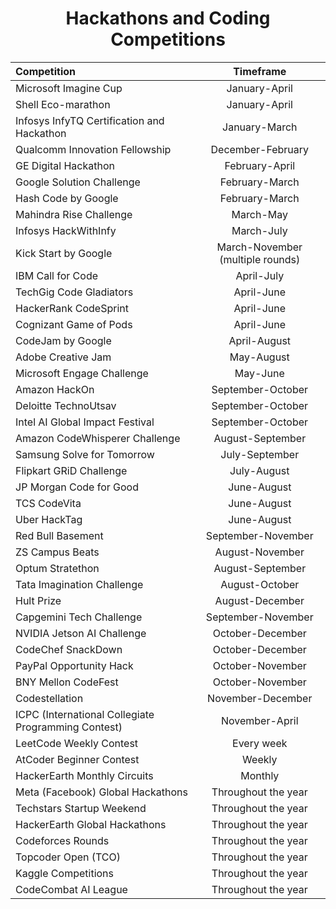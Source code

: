 # <center> Hackathons and Coding Competitions </center>

| Competition | Timeframe |
| :---------- | :--------: |
| Microsoft Imagine Cup | January-April |
| Shell Eco-marathon | January-April |
| Infosys InfyTQ Certification and Hackathon | January-March |
| Qualcomm Innovation Fellowship | December-February |
| GE Digital Hackathon | February-April |
| Google Solution Challenge | February-March |
| Hash Code by Google | February-March |
| Mahindra Rise Challenge | March-May |
| Infosys HackWithInfy | March-July |
| Kick Start by Google | March-November (multiple rounds) |
| IBM Call for Code | April-July |
| TechGig Code Gladiators | April-June |
| HackerRank CodeSprint | April-June |
| Cognizant Game of Pods | April-June |
| CodeJam by Google | April-August |
| Adobe Creative Jam | May-August |
| Microsoft Engage Challenge | May-June |
| Amazon HackOn | September-October |
| Deloitte TechnoUtsav | September-October |
| Intel AI Global Impact Festival | September-October |
| Amazon CodeWhisperer Challenge | August-September |
| Samsung Solve for Tomorrow | July-September |
| Flipkart GRiD Challenge | July-August |
| JP Morgan Code for Good | June-August |
| TCS CodeVita | June-August |
| Uber HackTag | June-August |
| Red Bull Basement | September-November |
| ZS Campus Beats | August-November |
| Optum Stratethon | August-September |
| Tata Imagination Challenge | August-October |
| Hult Prize | August-December |
| Capgemini Tech Challenge | September-November |
| NVIDIA Jetson AI Challenge | October-December |
| CodeChef SnackDown | October-December |
| PayPal Opportunity Hack | October-November |
| BNY Mellon CodeFest | October-November |
| Codestellation | November-December |
| ICPC (International Collegiate Programming Contest) | November-April |
| LeetCode Weekly Contest | Every week |
| AtCoder Beginner Contest | Weekly |
| HackerEarth Monthly Circuits | Monthly |
| Meta (Facebook) Global Hackathons | Throughout the year |
| Techstars Startup Weekend | Throughout the year |
| HackerEarth Global Hackathons | Throughout the year |
| Codeforces Rounds | Throughout the year |
| Topcoder Open (TCO) | Throughout the year |
| Kaggle Competitions | Throughout the year |
| CodeCombat AI League | Throughout the year |
